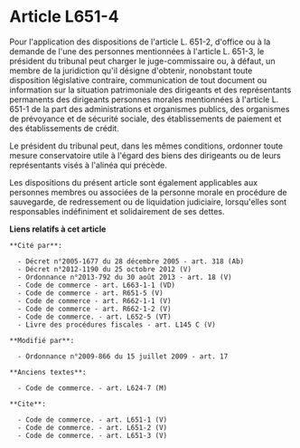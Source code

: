 # Article L651-4

Pour l'application des dispositions de l'article L. 651-2, d'office ou à la demande de l'une des personnes mentionnées à
l'article L. 651-3, le président du tribunal peut charger le juge-commissaire ou, à défaut, un membre de la juridiction qu'il
désigne d'obtenir, nonobstant toute disposition législative contraire, communication de tout document ou information sur la
situation patrimoniale des dirigeants et des représentants permanents des dirigeants personnes morales mentionnées à
l'article L. 651-1 de la part des administrations et organismes publics, des organismes de prévoyance et de sécurité sociale,
des établissements de paiement et des établissements de crédit. 

Le président du tribunal peut, dans les mêmes conditions, ordonner toute mesure conservatoire utile à l'égard des biens des
dirigeants ou de leurs représentants visés à l'alinéa qui précède. 

Les dispositions du présent article sont également applicables aux personnes membres ou associées de la personne morale en
procédure de sauvegarde, de redressement ou de liquidation judiciaire, lorsqu'elles sont responsables indéfiniment et
solidairement de ses dettes.

**Liens relatifs à cet article**

	**Cité par**:

	  - Décret n°2005-1677 du 28 décembre 2005 - art. 318 (Ab)
	  - Décret n°2012-1190 du 25 octobre 2012 (V)
	  - Ordonnance n°2013-792 du 30 août 2013 - art. 18 (V)
	  - Code de commerce - art. L663-1-1 (VD)
	  - Code de commerce - art. R651-5 (V)
	  - Code de commerce - art. R662-1-1 (V)
	  - Code de commerce - art. R662-1-2 (V)
	  - Code de commerce. - art. L652-5 (VT)
	  - Livre des procédures fiscales - art. L145 C (V)

	**Modifié par**:

	  - Ordonnance n°2009-866 du 15 juillet 2009 - art. 17

	**Anciens textes**:

	  - Code de commerce. - art. L624-7 (M)

	**Cite**:

	  - Code de commerce. - art. L651-1 (V)
	  - Code de commerce. - art. L651-2 (V)
	  - Code de commerce. - art. L651-3 (V)
